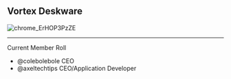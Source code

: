 Vortex Deskware
---
![chrome_ErHOP3PzZE](https://github.com/user-attachments/assets/c159c6e2-069c-4ce7-bea7-0eeea9257164)

---
Current Member Roll

- @colebolebole CEO
- @axeltechtips CEO/Application Developer
